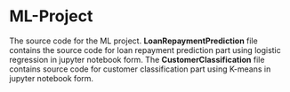 # ML-Project
The source code for the ML project. **LoanRepaymentPrediction** file contains the source code for loan repayment prediction part using logistic regression in jupyter notebook form. The **CustomerClassification** file contains source code for customer classification part using K-means in jupyter notebook form.

